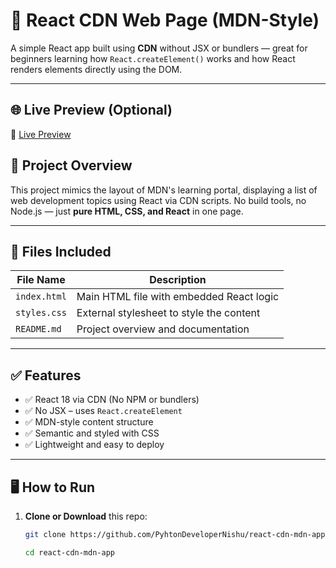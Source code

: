# 🚀 React CDN Web Page (MDN-Style)

A simple React app built using **CDN** without JSX or bundlers — great for beginners learning how `React.createElement()` works and how React renders elements directly using the DOM.

---
 ## 🌐 Live Preview (Optional)
 🔗 [Live Preview](https://pyhtondevelopernishu.github.io/react-cdn-mdn-app/)


## 📌 Project Overview

This project mimics the layout of MDN's learning portal, displaying a list of web development topics using React via CDN scripts. No build tools, no Node.js — just **pure HTML, CSS, and React** in one page.

---

## 📁 Files Included

| File Name     | Description                                  |
|---------------|----------------------------------------------|
| `index.html`  | Main HTML file with embedded React logic     |
| `styles.css`  | External stylesheet to style the content     |
| `README.md`   | Project overview and documentation           |

---

## ✅ Features

- ✅ React 18 via CDN (No NPM or bundlers)
- ✅ No JSX – uses `React.createElement`
- ✅ MDN-style content structure
- ✅ Semantic and styled with CSS
- ✅ Lightweight and easy to deploy

---

## 🖥️ How to Run

1. **Clone or Download** this repo:
   ```bash
   git clone https://github.com/PyhtonDeveloperNishu/react-cdn-mdn-app.git

   cd react-cdn-mdn-app




